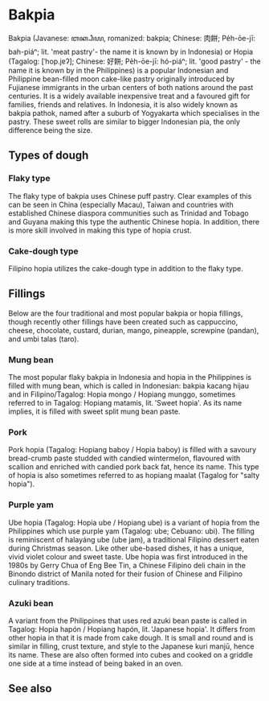 # Bakpia

Bakpia (Javanese: ꦧꦏ꧀ꦥꦶꦪ, romanized: bakpia; Chinese: 肉餅; Pe̍h-ōe-jī: bah-piáⁿ; lit. 'meat pastry'- the name it is known by in Indonesia) or Hopia (Tagalog: [ˈhop.jɐʔ]; Chinese: 好餅; Pe̍h-ōe-jī: hó-piáⁿ; lit. 'good pastry' - the name it is known by in the Philippines) is a popular Indonesian and Philippine bean-filled moon cake-like pastry originally introduced by Fujianese immigrants in the urban centers of both nations around the past centuries. It is a widely available inexpensive treat and a favoured gift for families, friends and relatives.
In Indonesia, it is also widely known as bakpia pathok, named after a suburb of Yogyakarta which specialises in the pastry. These sweet rolls are similar to bigger Indonesian pia, the only difference being the size.


## Types of dough



### Flaky type
The flaky type of bakpia uses Chinese puff pastry. Clear examples of this can be seen in China (especially Macau), Taiwan and countries with established Chinese diaspora communities such as Trinidad and Tobago and Guyana making this type the authentic Chinese hopia. In addition, there is more skill involved in making this type of hopia crust.


### Cake-dough type
Filipino hopia utilizes the cake-dough type in addition to the flaky type.


## Fillings

Below are the four traditional and most popular bakpia or hopia fillings, though recently other fillings have been created such as cappuccino, cheese, chocolate, custard, durian, mango, pineapple, screwpine (pandan), and umbi talas (taro).


### Mung bean

The most popular flaky bakpia in Indonesia and hopia in the Philippines is filled with mung bean, which is called in Indonesian: bakpia kacang hijau and in Filipino/Tagalog: Hopia mongo / Hopiang munggo, sometimes referred to in Tagalog: Hopiang matamis, lit. 'Sweet hopia'. As its name implies, it is filled with sweet split mung bean paste.


### Pork
Pork hopia (Tagalog: Hopiang baboy / Hopia baboy) is filled with a savoury bread-crumb paste studded with candied wintermelon, flavoured with scallion and enriched with candied pork back fat, hence its name. This type of hopia is also sometimes referred to as hopiang maalat (Tagalog for "salty hopia").


### Purple yam

Ube hopia (Tagalog: Hopia ube / Hopiang ube) is a variant of hopia from the Philippines which use purple yam (Tagalog: ube; Cebuano: ubi). The filling is reminiscent of halayáng ube (ube jam), a traditional Filipino dessert eaten during Christmas season. Like other ube-based dishes, it has a unique, vivid violet colour and sweet taste.
Ube hopia was first introduced in the 1980s by Gerry Chua of Eng Bee Tin, a Chinese Filipino deli chain in the Binondo district of Manila noted for their fusion of Chinese and Filipino culinary traditions.


### Azuki bean
A variant from the Philippines that uses red azuki bean paste is called in Tagalog: Hopia hapón / Hopiang hapón, lit. 'Japanese hopia'. It differs from other hopia in that it is made from cake dough. It is small and round and is similar in filling, crust texture, and style to the Japanese kuri manjū, hence its name. These are also often formed into cubes and cooked on a griddle one side at a time instead of being baked in an oven.


## See also


